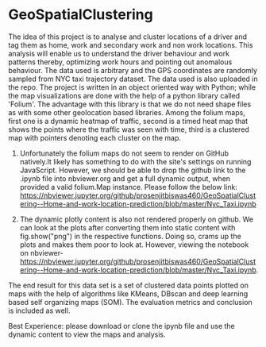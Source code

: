 # GeoSpatialClustering

The idea of this project is to analyse and cluster locations of a driver and tag them as home, work and secondary work and non work locations. This analysis will enable us to understand the driver behaviour and work patterns thereby, optimizing work hours and pointing out anomalous behaviour. The data used is arbitrary and the GPS coordinates are randomly sampled from NYC taxi trajectory dataset. The data used is also uploaded in the repo. The project is written in an object oriented way with Python; while the map visualizations are done with the help of a python library called 'Folium'. The advantage with this library is that we do not need shape files as with some other geolocation based libraries. Among the folium maps, first one is a dynamic heatmap of traffic, second is a timed heat map that shows the points where the traffic was seen with time, third is a clustered map with pointers denoting each cluster on the map.
1. Unfortunately the folium maps do not seem to render on GitHub natively.It likely has something to do with the site's settings on running JavaScript. However, we should be able to drop the github link to the .ipynb file into nbviewer.org and get a full dynamic output, when provided a valid folium.Map instance. Please follow the below link:
https://nbviewer.jupyter.org/github/prosenjitbiswas460/GeoSpatialClustering--Home-and-work-location-prediction/blob/master/Nyc_Taxi.ipynb

2. The dynamic plotly content is also not rendered properly on github. We can look at the plots after converting them into static content with fig.show("png") in the respective functions. Doing so, crams up the plots and makes them poor to look at. However, viewing the notebook on nbviewer- https://nbviewer.jupyter.org/github/prosenjitbiswas460/GeoSpatialClustering--Home-and-work-location-prediction/blob/master/Nyc_Taxi.ipynb.

The end result for this data set is a set of clustered data points plotted on maps with the help of algorithms like KMeans, DBscan and deep learning based self organizing maps (SOM). The evaluation metrics and conclusion is included as well.

Best Experience: please download or clone the ipynb file and use the dynamic content to view the maps and analysis.
